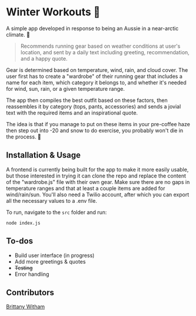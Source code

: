 # Winter Workouts 🏃

A simple app developed in response to being an Aussie in a near-arctic climate. 🥶

> Recommends running gear based on weather conditions at user's location, and sent by a daily text including greeting, recommendation, and a happy quote.

Gear is determined based on temperature, wind, rain, and cloud cover. The user first has to create a "wardrobe" of their running gear that includes a name for each item, which category it belongs to, and whether it's needed for wind, sun, rain, or a given temperature range.

The app then compiles the best outfit based on these factors, then reassembles it by category (tops, pants, accessories) and sends a jovial text with the required items and an inspirational quote.

The idea is that if you manage to put on these items in your pre-coffee haze then step out into -20 and snow to do exercise, you probably won't die in the process. 🤞

## Installation & Usage

A frontend is currently being built for the app to make it more easily usable, but those interested in trying it can clone the repo and replace the content of the "wardrobe.js" file with their own gear. Make sure there are no gaps in temperature ranges and that at least a couple items are added for wind/rain/sun. You'll also need a Twilio account, after which you can export all the necessary values to a .env file.

To run, navigate to the `src` folder and run:
```
node index.js
```

## To-dos

- Build user interface (in progress)
- Add more greetings & quotes
- ~~Testing~~ 
- Error handling

## Contributors

[Brittany Witham](https://github.com/brittwitham)
